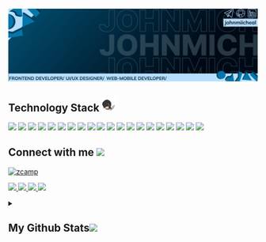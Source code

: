 
<p align="center">
 <img src="https://github.com/Johnmiicheal/Johnmiicheal/blob/main/images/RE_GIT_BANNER.png" />
</p align="center">

<p align="center">
 
 <!-- <img src="https://badges.pufler.dev/visits/johnmiicheal/johnmiicheal"/> 
 <img src="https://badges.pufler.dev/years/johnmiicheal"/>
 <img src="https://badges.pufler.dev/repos/johnmiicheal"/>
 <img src="https://badges.pufler.dev/commits/monthly/johnmiicheal" /> -->

</p>

<!-- <p align="center">
  I'm a 4th year student pursuing Bachelor's in Information Technology 🎓 from Covenant University 🏛. I'm a dedicated and motivated learner who's always willing to learn and work across technologies and domains 💡. I love to explore new technologies and leverage them to solve real-life problems ✨. I'm deep into Web & Mobile Development | Robotics | Artificial Intelligence | Cyber Security.
</p>  -->

<h2 align="left">Technology Stack <img src="https://github.com/johnmiicheal/johnmiicheal/blob/main/images/laptop.gif" width="30"></h2>

<p align="left">
<img src="https://img.shields.io/badge/-JavaScript-black?style=flat-square&logo=javascript"/>
<img src ="https://img.shields.io/badge/-Typescript-black?style=flat-square&logo=typescript" />
<img src="https://img.shields.io/badge/-Python-black?style=flat-square&logo=python"/>
<img src="https://img.shields.io/badge/-Nodejs-black?style=flat-square&logo=Node.js"/>
<img src="https://img.shields.io/badge/-Nextjs-black?style=flat-square&logo=Next.js"/>
<img src="https://img.shields.io/badge/-React-black?style=flat-square&logo=react"/>
<img src="https://img.shields.io/badge/-MongoDB-black?style=flat-square&logo=mongodb"/>
<img src="https://img.shields.io/badge/-PostgreSQL-black?style=flat-square&logo=postgresql"/>
<img src="https://img.shields.io/badge/-GraphQL-black?style=flat-square&logo=graphql"/>
<img src="https://img.shields.io/badge/-AwS-black?style=flat-square&logo=amazon"/>
<img src= "https://img.shields.io/badge/-Flask-black?style=flat-square&logo=flask"/>
<img src="https://img.shields.io/badge/-Java-black?style=flat-square&logo=android"/>
<img src="https://img.shields.io/badge/-C++-black?style=flat-square&logo=cplusplus"/>
<img src="https://img.shields.io/badge/-HTML5-black?style=flat-square&logo=html5"/>
<img src="https://img.shields.io/badge/-CSS3-black?style=flat-square&logo=css3"/>
<img src="https://img.shields.io/badge/-Git-black?style=flat-square&logo=git"/>
<img src="https://img.shields.io/badge/-WordPress-black?style=flat-square&logo=wordpress"/>
<img src="https://img.shields.io/badge/-GitHub-black?style=flat-square&logo=github"/>
<img src="https://img.shields.io/badge/-Linux-black?style=flat-square&logo=linux"/>
<img src="https://img.shields.io/badge/-Kali-black?style=flat-square&logo=kalilinux"/>

</p>

<h2 align="left">Connect with me <img src="https://media0.giphy.com/media/jqNPzdTTxQfOgOqpO4/source.gif" width="30"></h2>
<a align="center" href="https://github.com/zcamp-inc" target="_blank">
 <img src="https://i.imgur.com/leF0PjQ.png" alt="zcamp" />
</a>

<p align="left">
<a href="mailto: michealelijah301@gmail.com">
 <img src="https://img.shields.io/badge/-michealelijah301-black?style=flat-square&logo=Gmail&logoColor=c14438&link=mailto:michealelijah301@gmail.com"/>
</a>
<a href="https://www.linkedin.com/in/johnmiicheal/">
 <img src="https://img.shields.io/badge/-johnmiicheal-black?style=flat-square&logo=Linkedin&logoColor=blue&link=https://www.linkedin.com/in/johnmiicheal/"/>
</a>
 <a href="https://twitter.com/johnmiiiicheal">
 <img src="https://img.shields.io/badge/-johnmiiiicheal-black?style=flat-square&logo=twitter&logoColor=blue&link=https://twitter.com/johnmiiiicheal"/>
</a>
 <a href="https://t.me/johnmiiiicheal">
 <img src="https://img.shields.io/badge/-johnmiiiicheal-black?style=flat-square&logo=telegram&logoColor=white&link=https://t.me/johnmiiiicheal"/>
</a>
</p>

<details>
<summary>
<h2 align="left">
  My Github Stats<img src="https://media.giphy.com/media/VgCDAzcKvsR6OM0uWg/giphy.gif" width="30">
</h2>
</summary>
 
<br>

<!-- <p align = "center">
 <img  src = "https://github-readme-stats.vercel.app/api?username=johnmiicheal&show_icons=true&theme=radical&line_height=27">
  <img src = "https://github-readme-stats.vercel.app/api/top-langs/?username=johnmiicheal&hide=html,css,java,shaderlab,kotlin,hlsl&theme=radical&layout=compact&line_height=27">
</p> -->

 
<p align = "left">
 <img  src="https://github-readme-streak-stats.herokuapp.com/?user=johnmiicheal&show_icons=true&locale=en&layout=compact&theme=prussian&line_height=0&background=024F73" />
  <img src = "https://github-readme-stats.vercel.app/api?username=johnmiicheal&show_icons=true&theme=prussian&line_height=25&bg_color=024F73" />
</p> 

<p align = "center">
 <img src="https://activity-graph.herokuapp.com/graph?username=johnmiicheal&theme=react-dark&bg_color=024F73">
</p> 
</details>


